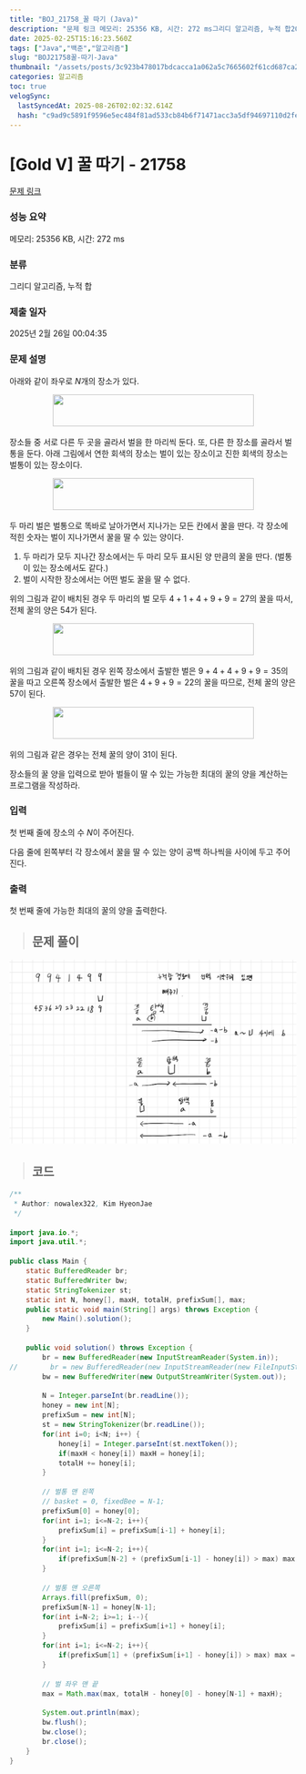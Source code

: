 ```yaml
---
title: "BOJ_21758_꿀 따기 (Java)"
description: "문제 링크 메모리: 25356 KB, 시간: 272 ms그리디 알고리즘, 누적 합2025년 2월 26일 00:04:35아래와 같이 좌우로 $N$개의 장소가 있다.위의 그림과 같이 배치된 경우 두 마리의 벌 모두 $4 + 1 + 4 + 9 + 9 = 27$의 꿀을 따서,"
date: 2025-02-25T15:16:23.560Z
tags: ["Java","백준","알고리즘"]
slug: "BOJ21758꿀-따기-Java"
thumbnail: "/assets/posts/3c923b478017bdcacca1a062a5c7665602f61cd687ca261e12779d596bb85bfe.png"
categories: 알고리즘
toc: true
velogSync:
  lastSyncedAt: 2025-08-26T02:02:32.614Z
  hash: "c9ad9c5891f9596e5ec484f81ad533cb84b6f71471acc3a5df94697110d2fe7b"
---
```


# [Gold V] 꿀 따기 - 21758 

[문제 링크](https://www.acmicpc.net/problem/21758) 

### 성능 요약

메모리: 25356 KB, 시간: 272 ms

### 분류

그리디 알고리즘, 누적 합

### 제출 일자

2025년 2월 26일 00:04:35

### 문제 설명

아래와 같이 좌우로 $N$개의 장소가 있다.

<p style="text-align: center;"><img alt="" src="https://upload.acmicpc.net/7eac9e04-f000-482d-9ad5-05cc2363df05/-/preview/" style="width: 353px; height: 56px;"></p>

<p>장소들 중 서로 다른 두 곳을 골라서 벌을 한 마리씩 둔다. 또, 다른 한 장소를 골라서 벌통을 둔다. 아래 그림에서 연한 회색의 장소는 벌이 있는 장소이고 진한 회색의 장소는 벌통이 있는 장소이다.</p>

<p style="text-align: center;"><img alt="" src="https://upload.acmicpc.net/8ca82402-c379-40cd-902d-9ecc24c35d1f/-/preview/" style="width: 353px; height: 56px;"></p>

<p>두 마리 벌은 벌통으로 똑바로 날아가면서 지나가는 모든 칸에서 꿀을 딴다. 각 장소에 적힌 숫자는 벌이 지나가면서 꿀을 딸 수 있는 양이다.</p>

<ol>
	<li>두 마리가 모두 지나간 장소에서는 두 마리 모두 표시된 양 만큼의 꿀을 딴다. (벌통이 있는 장소에서도 같다.)</li>
	<li>벌이 시작한 장소에서는 어떤 벌도 꿀을 딸 수 없다.</li>
</ol>

위의 그림과 같이 배치된 경우 두 마리의 벌 모두 $4 + 1 + 4 + 9 + 9 = 27$의 꿀을 따서, 전체 꿀의 양은 54가 된다.
<p style="text-align: center;"><img alt="" src="https://upload.acmicpc.net/a9794fde-7a1b-4c4d-82b5-f1b8e7daaa73/-/preview/" style="width: 353px; height: 56px;"></p>

위의 그림과 같이 배치된 경우 왼쪽 장소에서 출발한 벌은 $9 + 4 + 4 + 9 + 9 = 35$의 꿀을 따고 오른쪽 장소에서 출발한 벌은 $4 + 9 + 9 = 22$의 꿀을 따므로, 전체 꿀의 양은 $57$이 된다.
<p style="text-align: center;"><img alt="" src="https://upload.acmicpc.net/5b264635-fc6b-498a-af76-bbe08197ab32/-/preview/" style="width: 353px; height: 56px;"></p>

<p>위의 그림과 같은 경우는 전체 꿀의 양이 31이 된다.</p>

<p>장소들의 꿀 양을 입력으로 받아 벌들이 딸 수 있는 가능한 최대의 꿀의 양을 계산하는 프로그램을 작성하라.</p>

### 입력 

첫 번째 줄에 장소의 수 $N$이 주어진다.

<p>다음 줄에 왼쪽부터 각 장소에서 꿀을 딸 수 있는 양이 공백 하나씩을 사이에 두고 주어진다.</p>

### 출력 

 <p>첫 번째 줄에 가능한 최대의 꿀의 양을 출력한다.</p>

> ## 문제 풀이

![](/assets/posts/3c923b478017bdcacca1a062a5c7665602f61cd687ca261e12779d596bb85bfe.png)

> ## 코드

```java
/**
 * Author: nowalex322, Kim HyeonJae
 */

import java.io.*;
import java.util.*;

public class Main {
    static BufferedReader br;
    static BufferedWriter bw;
    static StringTokenizer st;
    static int N, honey[], maxH, totalH, prefixSum[], max;
    public static void main(String[] args) throws Exception {
        new Main().solution();
    }

    public void solution() throws Exception {
        br = new BufferedReader(new InputStreamReader(System.in));
//        br = new BufferedReader(new InputStreamReader(new FileInputStream("src/main/java/BOJ_21758_꿀따기/input.txt")));
        bw = new BufferedWriter(new OutputStreamWriter(System.out));

        N = Integer.parseInt(br.readLine());
        honey = new int[N];
        prefixSum = new int[N];
        st = new StringTokenizer(br.readLine());
        for(int i=0; i<N; i++) {
            honey[i] = Integer.parseInt(st.nextToken());
            if(maxH < honey[i]) maxH = honey[i];
            totalH += honey[i];
        }

        // 벌통 맨 왼쪽
        // basket = 0, fixedBee = N-1;
        prefixSum[0] = honey[0];
        for(int i=1; i<=N-2; i++){
            prefixSum[i] = prefixSum[i-1] + honey[i];
        }
        for(int i=1; i<=N-2; i++){
            if(prefixSum[N-2] + (prefixSum[i-1] - honey[i]) > max) max = prefixSum[N-2] + prefixSum[i-1] - honey[i];
        }

        // 벌통 맨 오른쪽
        Arrays.fill(prefixSum, 0);
        prefixSum[N-1] = honey[N-1];
        for(int i=N-2; i>=1; i--){
            prefixSum[i] = prefixSum[i+1] + honey[i];
        }
        for(int i=1; i<=N-2; i++){
            if(prefixSum[1] + (prefixSum[i+1] - honey[i]) > max) max = prefixSum[1] + prefixSum[i+1] - honey[i];
        }

        // 벌 좌우 맨 끝
        max = Math.max(max, totalH - honey[0] - honey[N-1] + maxH);

        System.out.println(max);
        bw.flush();
        bw.close();
        br.close();
    }
}

```